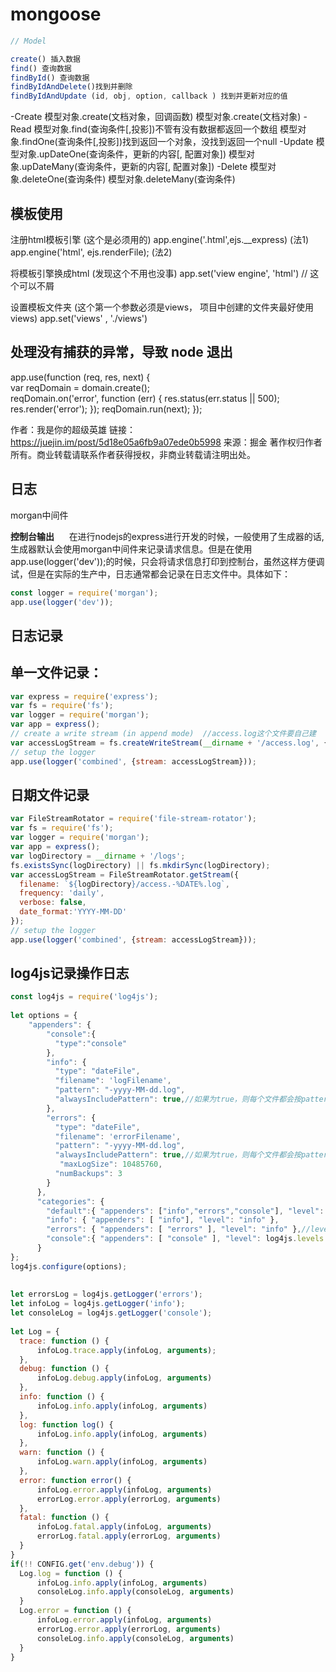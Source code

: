 # mongoose

```js
// Model

create() 插入数据
find() 查询数据
findById() 查询数据
findByIdAndDelete()找到并删除
findByIdAndUpdate (id, obj, option, callback ) 找到并更新对应的值

```

-Create
        模型对象.create(文档对象，回调函数)
        模型对象.create(文档对象)
-Read
        模型对象.find(查询条件[,投影])不管有没有数据都返回一个数组
        模型对象.findOne(查询条件[,投影])找到返回一个对象，没找到返回一个null
-Update
        模型对象.upDateOne(查询条件，更新的内容[, 配置对象])
        模型对象.upDateMany(查询条件，更新的内容[, 配置对象])
-Delete
        模型对象.deleteOne(查询条件)
        模型对象.deleteMany(查询条件)

## 模板使用

注册html模板引擎 (这个是必须用的)
app.engine('.html',ejs.__express)   (法1)
app.engine('html', ejs.renderFile); (法2)

将模板引擎换成html (发现这个不用也没事)
app.set('view engine', 'html')   // 这个可以不屑

设置模板文件夹 (这个第一个参数必须是views， 项目中创建的文件夹最好使用views)
app.set('views' , './views')

## 处理没有捕获的异常，导致 node 退出

app.use(function (req, res, next) {  
  var reqDomain = domain.create();  
  reqDomain.on('error', function (err) {
     res.status(err.status || 500);
     res.render('error');
  });
  reqDomain.run(next);
});

作者：我是你的超级英雄
链接：https://juejin.im/post/5d18e05a6fb9a07ede0b5998
来源：掘金
著作权归作者所有。商业转载请联系作者获得授权，非商业转载请注明出处。

## 日志
morgan中间件

__控制台输出__
     在进行nodejs的express进行开发的时候，一般使用了生成器的话,生成器默认会使用morgan中间件来记录请求信息。但是在使用app.use(logger('dev'));的时候，只会将请求信息打印到控制台，虽然这样方便调试，但是在实际的生产中，日志通常都会记录在日志文件中。具体如下：

```js
const logger = require('morgan');
app.use(logger('dev'));
```

## __日志记录__

## __单一文件记录：__

```js
var express = require('express');
var fs = require('fs');
var logger = require('morgan');
var app = express();
// create a write stream (in append mode)  //access.log这个文件要自己建
var accessLogStream = fs.createWriteStream(__dirname + '/access.log', {flags: 'a'});
// setup the logger 
app.use(logger('combined', {stream: accessLogStream}));
```

## __日期文件记录__

```js
var FileStreamRotator = require('file-stream-rotator');
var fs = require('fs');
var logger = require('morgan');
var app = express();
var logDirectory = __dirname + '/logs';
fs.existsSync(logDirectory) || fs.mkdirSync(logDirectory);
var accessLogStream = FileStreamRotator.getStream({
  filename: `${logDirectory}/access.-%DATE%.log`,
  frequency: 'daily',
  verbose: false,
  date_format:'YYYY-MM-DD'
});
// setup the logger
app.use(logger('combined', {stream: accessLogStream}));
```

## __log4js记录操作日志__

```js
const log4js = require('log4js');
 
let options = {
    "appenders": {
        "console":{
          "type":"console"
        },
        "info": {
          "type": "dateFile",
          "filename": 'logFilename',
          "pattern": "-yyyy-MM-dd.log",
          "alwaysIncludePattern": true,//如果为true，则每个文件都会按pattern命名，否则最新的文件不会按照pattern命名
        },
        "errors": {
          "type": "dateFile",
          "filename": 'errorFilename',
          "pattern": "-yyyy-MM-dd.log",
          "alwaysIncludePattern": true,//如果为true，则每个文件都会按pattern命名，否则最新的文件不会按照pattern命名
           "maxLogSize": 10485760,
          "numBackups": 3
        }
      },
      "categories": {
        "default":{ "appenders": ["info","errors","console"], "level": "info" },
        "info": { "appenders": [ "info"], "level": "info" },
        "errors": { "appenders": [ "errors" ], "level": "info" },//level:trace,debug,info,warn,error,fatal
        "console":{ "appenders": [ "console" ], "level": log4js.levels.ALL }
      }
};
log4js.configure(options);
 
 
let errorsLog = log4js.getLogger('errors');
let infoLog = log4js.getLogger('info');
let consoleLog = log4js.getLogger('console');
 
let Log = {
  trace: function () {
      infoLog.trace.apply(infoLog, arguments);
  },
  debug: function () {
      infoLog.debug.apply(infoLog, arguments)
  },
  info: function () {
      infoLog.info.apply(infoLog, arguments)
  },
  log: function log() {
      infoLog.info.apply(infoLog, arguments)
  },
  warn: function () {
      infoLog.warn.apply(infoLog, arguments)
  },
  error: function error() {
      infoLog.error.apply(infoLog, arguments)
      errorLog.error.apply(errorLog, arguments)
  },
  fatal: function () {
      infoLog.fatal.apply(infoLog, arguments)
      errorLog.fatal.apply(errorLog, arguments)
  }
}
if(!! CONFIG.get('env.debug')) {
  Log.log = function () {
      infoLog.info.apply(infoLog, arguments)
      consoleLog.info.apply(consoleLog, arguments)
  }
  Log.error = function () {
      infoLog.error.apply(infoLog, arguments)
      errorLog.error.apply(errorLog, arguments)
      consoleLog.info.apply(consoleLog, arguments)
  }
}
```
